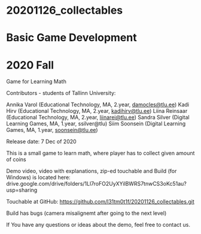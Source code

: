# 20201126_collectables
# Basic Game Development
# 2020 Fall

Game for Learning Math

Contributors - students of Tallinn University:

Annika Varol (Educational Technology, MA, 2.year, damocles@tlu.ee)
Kadi Hirv (Educational Technology, MA, 2.year, kadihirv@tlu.ee)
Liina Reinsaar (Educational Technology, MA, 2.year, liinarei@tlu.ee)
Sandra Silver (Digital Learning Games, MA, 1.year, ssilver@tlu)
Siim Soonsein (Digital Learning Games, MA, 1.year, soonsein@tlu.ee)

Release date: 7 Dec of 2020

This is a small game to learn math, 
where player has to collect given amount of coins

Demo video, video with explanations, zip-ed touchable and Build (for Windows) is located here:
drive.google.com/drive/folders/1Ll7roFO2UyXYilBWRS7tnwCS3oKc51au?usp=sharing

Touchable at GitHub: 
https://github.com/l31tm0t1f/20201126_collectables.git

Build has bugs (camera misalignemt after going to the next level)

If You have any questions or ideas about the demo, feel free to contact us.


